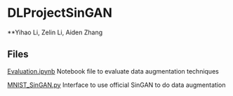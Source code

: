 # DLProjectSinGAN

**Yihao Li, Zelin Li, Aiden Zhang

## Files

[Evaluation.ipynb](https://github.com/codeconomics/DLProjectSinGAN/blob/master/ResNet.ipynb) Notebook file to evaluate data augmentation techniques 

[MNIST_SinGAN.py](https://github.com/codeconomics/DLProjectSinGAN/blob/master/MNIST_SinGAN.py) Interface to use official SinGAN to do data augmentation
